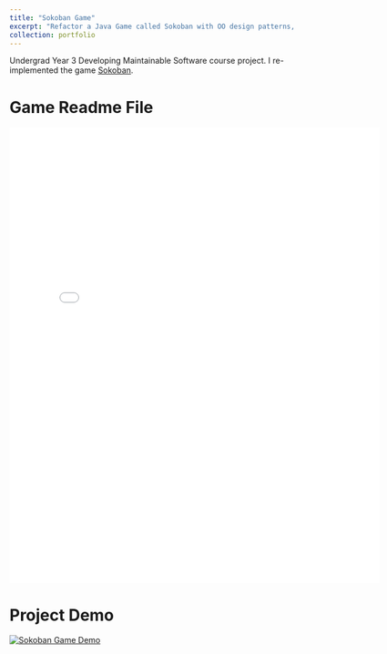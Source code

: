 ```yaml
---
title: "Sokoban Game"
excerpt: "Refactor a Java Game called Sokoban with OO design patterns, GUI design patterns<br/><br/> <img src='/images/sokoban-game.png' style='zoom: 30%'> "
collection: portfolio
---
```

Undergrad Year 3 Developing Maintainable Software course project. I re-implemented the game [Sokoban](https://en.wikipedia.org/wiki/Sokoban).

# Game Readme File
<embed src="{{ site.baseurl }}/files/SokobanGame_README.pdf" width="650" height="800" type='application/pdf'>

# Project Demo
[![Sokoban Game Demo](https://res.cloudinary.com/marcomontalbano/image/upload/v1662832575/video_to_markdown/images/google-drive--1CLPpe9FvaKZirZprKLvcTC-0Fe1ywK_9-c05b58ac6eb4c4700831b2b3070cd403.jpg)](https://drive.google.com/file/d/1CLPpe9FvaKZirZprKLvcTC-0Fe1ywK_9/view?usp=sharing "Sokoban Game Demo")

